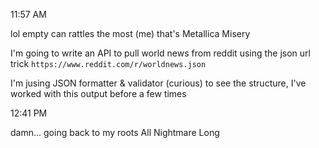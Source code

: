 11:57 AM

lol empty can rattles the most (me) that's Metallica Misery

I'm going to write an API to pull world news from reddit using the json url trick `https://www.reddit.com/r/worldnews.json`

I'm jusing JSON formatter & validator (curious) to see the structure, I've worked with this output before a few times

12:41 PM

damn... going back to my roots All Nightmare Long

